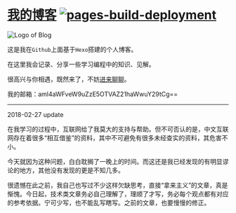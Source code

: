 # [我的博客](https://jixiaoyong.github.io)  [![pages-build-deployment](https://github.com/jixiaoyong/jixiaoyong.github.io/actions/workflows/pages/pages-build-deployment/badge.svg)](https://github.com/jixiaoyong/jixiaoyong.github.io/actions/workflows/pages/pages-build-deployment)

![Logo of Blog](https://jixiaoyong.github.io/images/20191026161934.png)

这是我在`Github`上面基于`Hexo`搭建的个人博客。

在这里我会记录、分享一些学习编程中的知识、见解。

很高兴与你相遇，既然来了，不妨[进来聊聊](https://jixiaoyong.github.io)。

我的邮箱：aml4aWFveW9uZzE5OTVAZ21haWwuY29tCg==

------------------------

2018-02-27 update

在我学习的过程中，互联网给了我莫大的支持与帮助。但不可否认的是，中文互联网存在着很多“相互借鉴”的资料，其中不可避免有很多未经查实的资料，其危害不小。

今天就因为这种问题，白白耽搁了一晚上的时间。而这还是我已经发现的有明显谬论的地方，其他没有发现的更是不知几多。

很遗憾在此之前，我自己也写过不少这样欠缺思考，直接“拿来主义”的文章，真是惭愧。今日起，技术类文章务必自己理解了，理顺了才写，务必每个观点都有对应的参考依据。宁可少写，也不能乱写瞎写。之前的文章，也要慢慢的修正。
